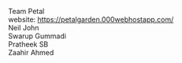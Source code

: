 Team Petal <br>
website: https://petalgarden.000webhostapp.com/ <br>
Neil John <br>
Swarup Gummadi <br> 
Pratheek SB <br>
Zaahir Ahmed 
